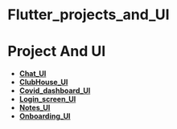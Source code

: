 # Flutter_projects_and_UI

# Project And UI

- **[Chat_UI](https://github.com/hadikachmar3/chat_ui/tree/master)**
- **[ClubHouse_UI](https://github.com/hadikachmar3/flutter_club_house)**
- **[Covid_dashboard_UI](https://github.com/hadikachmar3/Flutter_covid_dashboard)**
- **[Login_screen_UI](https://github.com/hadikachmar3/Flutter_login_design)**
- **[Notes_UI](https://github.com/hadikachmar3/Flutter_notes_UI)**
- **[Onboarding_UI](https://github.com/hadikachmar3/Flutter_onboarding)**



